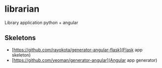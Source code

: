 librarian
=========

Library application python + angular

Skeletons
---------

* [https://github.com/rayokota/generator-angular-flask](Flask app skeleton)
* [https://github.com/yeoman/generator-angular](Angular app generator)
 



